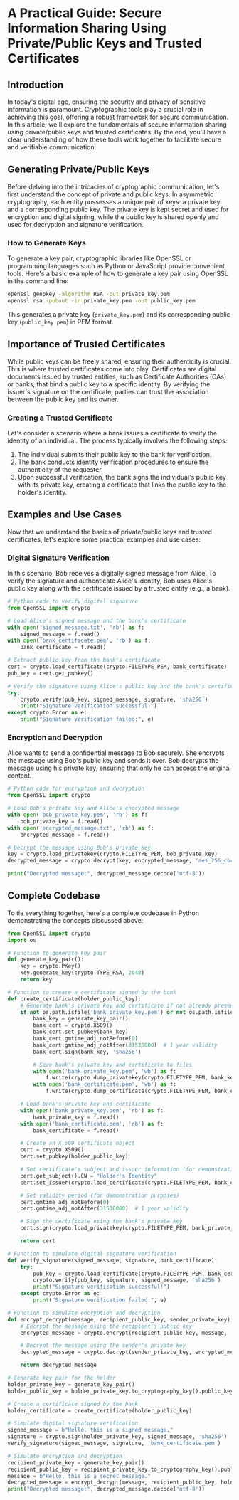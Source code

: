 # A Practical Guide: Secure Information Sharing Using Private/Public Keys and Trusted Certificates

## Introduction

In today's digital age, ensuring the security and privacy of sensitive information is paramount. Cryptographic tools play a crucial role in achieving this goal, offering a robust framework for secure communication. In this article, we'll explore the fundamentals of secure information sharing using private/public keys and trusted certificates. By the end, you'll have a clear understanding of how these tools work together to facilitate secure and verifiable communication.

## Generating Private/Public Keys

Before delving into the intricacies of cryptographic communication, let's first understand the concept of private and public keys. In asymmetric cryptography, each entity possesses a unique pair of keys: a private key and a corresponding public key. The private key is kept secret and used for encryption and digital signing, while the public key is shared openly and used for decryption and signature verification.

### How to Generate Keys

To generate a key pair, cryptographic libraries like OpenSSL or programming languages such as Python or JavaScript provide convenient tools. Here's a basic example of how to generate a key pair using OpenSSL in the command line:

```bash
openssl genpkey -algorithm RSA -out private_key.pem
openssl rsa -pubout -in private_key.pem -out public_key.pem
```

This generates a private key (`private_key.pem`) and its corresponding public key (`public_key.pem`) in PEM format.

## Importance of Trusted Certificates

While public keys can be freely shared, ensuring their authenticity is crucial. This is where trusted certificates come into play. Certificates are digital documents issued by trusted entities, such as Certificate Authorities (CAs) or banks, that bind a public key to a specific identity. By verifying the issuer's signature on the certificate, parties can trust the association between the public key and its owner.

### Creating a Trusted Certificate

Let's consider a scenario where a bank issues a certificate to verify the identity of an individual. The process typically involves the following steps:

1. The individual submits their public key to the bank for verification.
2. The bank conducts identity verification procedures to ensure the authenticity of the requester.
3. Upon successful verification, the bank signs the individual's public key with its private key, creating a certificate that links the public key to the holder's identity.

## Examples and Use Cases

Now that we understand the basics of private/public keys and trusted certificates, let's explore some practical examples and use cases:

### Digital Signature Verification

In this scenario, Bob receives a digitally signed message from Alice. To verify the signature and authenticate Alice's identity, Bob uses Alice's public key along with the certificate issued by a trusted entity (e.g., a bank).

```python
# Python code to verify digital signature
from OpenSSL import crypto

# Load Alice's signed message and the bank's certificate
with open('signed_message.txt', 'rb') as f:
    signed_message = f.read()
with open('bank_certificate.pem', 'rb') as f:
    bank_certificate = f.read()

# Extract public key from the bank's certificate
cert = crypto.load_certificate(crypto.FILETYPE_PEM, bank_certificate)
pub_key = cert.get_pubkey()

# Verify the signature using Alice's public key and the bank's certificate
try:
    crypto.verify(pub_key, signed_message, signature, 'sha256')
    print("Signature verification successful!")
except crypto.Error as e:
    print("Signature verification failed:", e)
```

### Encryption and Decryption

Alice wants to send a confidential message to Bob securely. She encrypts the message using Bob's public key and sends it over. Bob decrypts the message using his private key, ensuring that only he can access the original content.

```python
# Python code for encryption and decryption
from OpenSSL import crypto

# Load Bob's private key and Alice's encrypted message
with open('bob_private_key.pem', 'rb') as f:
    bob_private_key = f.read()
with open('encrypted_message.txt', 'rb') as f:
    encrypted_message = f.read()

# Decrypt the message using Bob's private key
key = crypto.load_privatekey(crypto.FILETYPE_PEM, bob_private_key)
decrypted_message = crypto.decrypt(key, encrypted_message, 'aes_256_cbc')

print("Decrypted message:", decrypted_message.decode('utf-8'))
```

## Complete Codebase

To tie everything together, here's a complete codebase in Python demonstrating the concepts discussed above:

```python
from OpenSSL import crypto
import os

# Function to generate key pair
def generate_key_pair():
    key = crypto.PKey()
    key.generate_key(crypto.TYPE_RSA, 2048)
    return key

# Function to create a certificate signed by the bank
def create_certificate(holder_public_key):
    # Generate bank's private key and certificate if not already present
    if not os.path.isfile('bank_private_key.pem') or not os.path.isfile('bank_certificate.pem'):
        bank_key = generate_key_pair()
        bank_cert = crypto.X509()
        bank_cert.set_pubkey(bank_key)
        bank_cert.gmtime_adj_notBefore(0)
        bank_cert.gmtime_adj_notAfter(31536000)  # 1 year validity
        bank_cert.sign(bank_key, 'sha256')

        # Save bank's private key and certificate to files
        with open('bank_private_key.pem', 'wb') as f:
            f.write(crypto.dump_privatekey(crypto.FILETYPE_PEM, bank_key))
        with open('bank_certificate.pem', 'wb') as f:
            f.write(crypto.dump_certificate(crypto.FILETYPE_PEM, bank_cert))

    # Load bank's private key and certificate
    with open('bank_private_key.pem', 'rb') as f:
        bank_private_key = f.read()
    with open('bank_certificate.pem', 'rb') as f:
        bank_certificate = f.read()

    # Create an X.509 certificate object
    cert = crypto.X509()
    cert.set_pubkey(holder_public_key)

    # Set certificate's subject and issuer information (for demonstration purposes)
    cert.get_subject().CN = "Holder's Identity"
    cert.set_issuer(crypto.load_certificate(crypto.FILETYPE_PEM, bank_certificate).get_subject())

    # Set validity period (for demonstration purposes)
    cert.gmtime_adj_notBefore(0)
    cert.gmtime_adj_notAfter(31536000)  # 1 year validity

    # Sign the certificate using the bank's private key
    cert.sign(crypto.load_privatekey(crypto.FILETYPE_PEM, bank_private_key), 'sha256')

    return cert

# Function to simulate digital signature verification
def verify_signature(signed_message, signature, bank_certificate):
    try:
        pub_key = crypto.load_certificate(crypto.FILETYPE_PEM, bank_certificate).get_pubkey()
        crypto.verify(pub_key, signature, signed_message, 'sha256')
        print("Signature verification successful!")
    except crypto.Error as e:
        print("Signature verification failed:", e)

# Function to simulate encryption and decryption
def encrypt_decrypt(message, recipient_public_key, sender_private_key):
    # Encrypt the message using the recipient's public key
    encrypted_message = crypto.encrypt(recipient_public_key, message, 'aes_256_cbc')

    # Decrypt the message using the sender's private key
    decrypted_message = crypto.decrypt(sender_private_key, encrypted_message, 'aes_256_cbc')

    return decrypted_message

# Generate key pair for the holder
holder_private_key = generate_key_pair()
holder_public_key = holder_private_key.to_cryptography_key().public_key()

# Create a certificate signed by the bank
holder_certificate = create_certificate(holder_public_key)

# Simulate digital signature verification
signed_message = b"Hello, this is a signed message."
signature = crypto.sign(holder_private_key, signed_message, 'sha256')
verify_signature(signed_message, signature, 'bank_certificate.pem')

# Simulate encryption and decryption
recipient_private_key = generate_key_pair()
recipient_public_key = recipient_private_key.to_cryptography_key().public_key()
message = b"Hello, this is a secret message."
decrypted_message = encrypt_decrypt(message, recipient_public_key, holder_private_key)
print("Decrypted message:", decrypted_message.decode('utf-8'))

```
